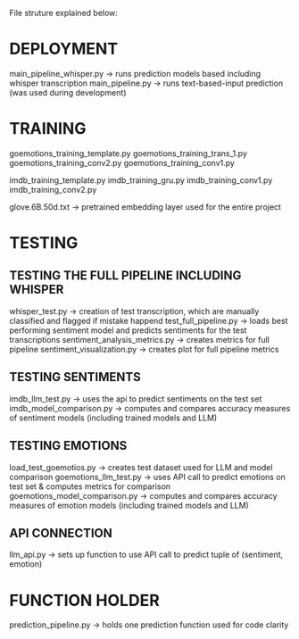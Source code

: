 File struture explained below:


# DEPLOYMENT
main_pipeline_whisper.py -> runs prediction models based including whisper transcription 
main_pipeline.py -> runs text-based-input prediction (was used during development)


# TRAINING 
goemotions_training_template.py
goemotions_training_trans_1.py
goemotions_training_conv2.py
goemotions_training_conv1.py

imdb_training_template.py
imdb_training_gru.py
imdb_training_conv1.py
imdb_training_conv2.py

glove.6B.50d.txt -> pretrained embedding layer used for the entire project

# TESTING

## TESTING THE FULL PIPELINE INCLUDING WHISPER
whisper_test.py -> creation of test transcription, which are manually classified and flagged if mistake happend
test_full_pipeline.py -> loads best performing sentiment model and predicts sentiments for the test transcriptions
sentiment_analysis_metrics.py -> creates metrics for full pipeline
sentiment_visualization.py -> creates plot for full pipeline metrics 

## TESTING SENTIMENTS
imdb_llm_test.py -> uses the api to predict sentiments on the test set
imdb_model_comparison.py ->  computes and compares accuracy measures of sentiment models (including trained models and LLM) 

## TESTING EMOTIONS
load_test_goemotios.py -> creates test dataset used for LLM and model comparison
goemotions_llm_test.py -> uses API call to predict emotions on test set & computes metrics for comparison
goemotions_model_comparison.py -> computes and compares accuracy measures of emotion models (including trained models and LLM)


## API CONNECTION
llm_api.py -> sets up function to use API call to predict tuple of (sentiment, emotion)

# FUNCTION HOLDER
prediction_pipeline.py -> holds one prediction function used for code clarity




